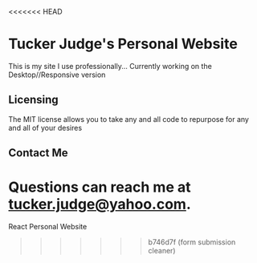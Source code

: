 <<<<<<< HEAD
# Tucker Judge's Personal Website
This is my site I use professionally... Currently working on the Desktop//Responsive version
## Licensing
The MIT license allows you to take any and all code to repurpose for any and all of your desires
## Contact Me
Questions can reach me at tucker.judge@yahoo.com.
=======
React Personal Website

<!--  -->
>>>>>>> b746d7f (form submission cleaner)
